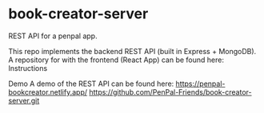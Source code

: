 # book-creator-server
REST API for a penpal app.

This repo implements the backend REST API (built in Express + MongoDB).
A repository for with the frontend (React App) can be found here:  
Instructions


Demo
A demo of the REST API can be found here: https://penpal-bookcreator.netlify.app/
https://github.com/PenPal-Friends/book-creator-server.git
